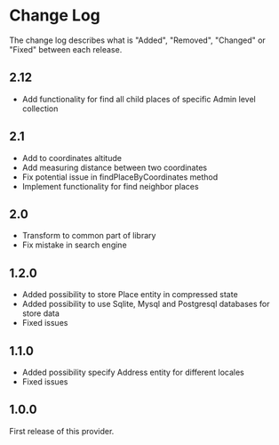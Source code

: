 # Change Log

The change log describes what is "Added", "Removed", "Changed" or "Fixed" between each release.

## 2.12

+ Add functionality for find all child places of specific Admin level collection

## 2.1

+ Add to coordinates altitude
+ Add measuring distance between two coordinates
+ Fix potential issue in findPlaceByCoordinates method
+ Implement functionality for find neighbor places

## 2.0

+ Transform to common part of library
+ Fix mistake in search engine

## 1.2.0

+ Added possibility to store Place entity in compressed state
+ Added possibility to use Sqlite, Mysql and Postgresql databases for store data
+ Fixed issues

## 1.1.0

+ Added possibility specify Address entity for different locales
+ Fixed issues

## 1.0.0

First release of this provider.
